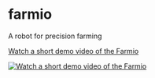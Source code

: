 # farmio
 A robot  for precision farming

 [Watch a short demo video of the Farmio](https://youtu.be/elQgvOmUibQ?autoplay=1)

 
 [![Watch a short demo video of the Farmio](https://img.youtube.com/vi/elQgvOmUibQ/0.jpg)](https://www.youtube.com/watch?v=elQgvOmUibQ&ab_channel=TechRecipe)


